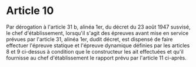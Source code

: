 # Article 10

Par dérogation à l'article 31 b, alinéa 1er, du décret du 23 août 1947 susvisé, le chef d'établissement, lorsqu'il s'agit des épreuves avant mise en service prévues par l'article 31, alinéa 1er, dudit décret, est dispensé de faire effectuer l'épreuve statique et l'épreuve dynamique définies par les articles 8 et 9 ci-dessus à condition que le constructeur les ait effectuées et qu'il fournisse au chef d'établissement le rapport prévu par l'article 11 ci-après.
